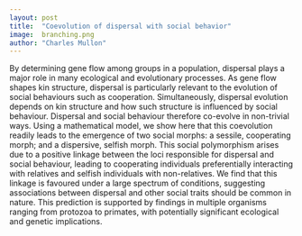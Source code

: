 ```yaml
---
layout: post
title:  "Coevolution of dispersal with social behavior"
image:  branching.png
author: "Charles Mullon"
---
```


By determining gene flow among groups in a population, dispersal plays a major role in many ecological and evolutionary processes. As gene flow shapes kin structure, dispersal is particularly relevant to the evolution of social behaviours such as cooperation. Simultaneously, dispersal evolution depends on kin structure and how such structure is influenced by social behaviour. Dispersal and social behaviour therefore co-evolve in non-trivial ways. Using a mathematical model, we show here that this coevolution readily leads to the emergence of two social morphs: a sessile, cooperating morph; and a dispersive, selfish morph. This social polymorphism arises due to a positive linkage between the loci responsible for dispersal and social behaviour, leading to cooperating individuals preferentially interacting with relatives and selfish individuals with non-relatives. We find that this linkage is favoured under a large spectrum of conditions, suggesting associations between dispersal and other social traits should be common in nature. This prediction is supported by findings in multiple organisms ranging from protozoa to primates, with potentially significant ecological and genetic implications.  

